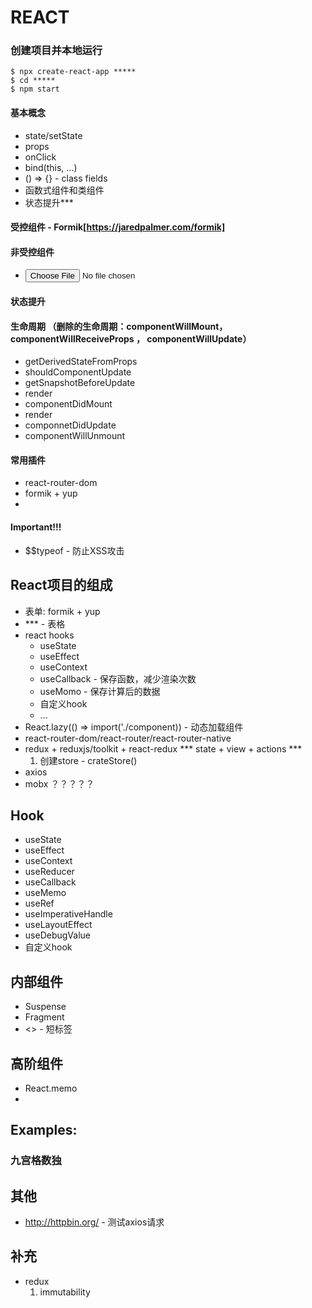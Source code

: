 # REACT

### 创建项目并本地运行
  ```
  $ npx create-react-app *****
  $ cd *****
  $ npm start
  ```

#### 基本概念
  + state/setState
  + props
  + onClick
  + bind(this, ...)
  + () => {} - class fields
  + 函数式组件和类组件
  + 状态提升***

#### 受控组件 - Formik[https://jaredpalmer.com/formik]
#### 非受控组件
  + <input type="file"/>
#### 状态提升

#### 生命周期 （删除的生命周期：componentWillMount，componentWillReceiveProps ， componentWillUpdate）
+ getDerivedStateFromProps
+ shouldComponentUpdate
+ getSnapshotBeforeUpdate
+ render
+ componentDidMount
+ render
+ componnetDidUpdate
+ componentWillUnmount

#### 常用插件
+ react-router-dom
+ formik + yup
+ 

#### Important!!!
+ $$typeof - 防止XSS攻击

## React项目的组成
  + 表单: formik + yup 
  + *** - 表格
  + react hooks
    + useState
    + useEffect
    + useContext
    + useCallback - 保存函数，减少渲染次数
    + useMomo - 保存计算后的数据
    + 自定义hook
    + ...
  + React.lazy(() => import('./component)) - 动态加载组件
  + react-router-dom/react-router/react-router-native
  + redux + reduxjs/toolkit + react-redux
    *** state + view + actions ***
    1. 创建store - crateStore()
  + axios
  + mobx ？？？？？

## Hook
  + useState
  + useEffect
  + useContext
  + useReducer
  + useCallback
  + useMemo
  + useRef
  + useImperativeHandle
  + useLayoutEffect
  + useDebugValue
  + 自定义hook

## 内部组件
+ Suspense
+ Fragment
+ <> - 短标签

## 高阶组件
+ React.memo
+ 

## Examples:
### 九宫格数独

## 其他
+ http://httpbin.org/ - 测试axios请求


## 补充
+ redux
  1. immutability